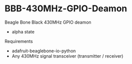 BBB-430MHz-GPIO-Deamon
======================

Beagle Bone Black 430MHz GPIO deamon

+ alpha state

Requirements
+ adafruit-beaglebone-io-python
+ Any 430MHz signal transceiver (transmitter / receiver)
